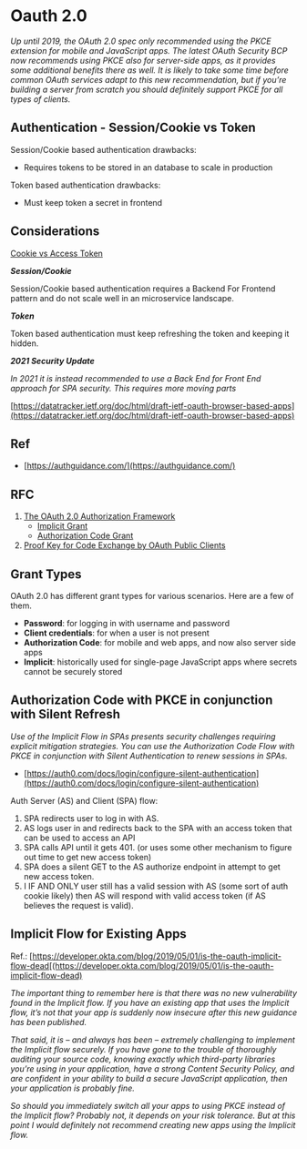 # Oauth 2.0

*Up until 2019, the OAuth 2.0 spec only recommended using the PKCE extension for mobile and JavaScript apps. The latest OAuth Security BCP now recommends using PKCE also for server-side apps, as it provides some additional benefits there as well. It is likely to take some time before common OAuth services adapt to this new recommendation, but if you’re building a server from scratch you should definitely support PKCE for all types of clients.*

## Authentication - Session/Cookie vs Token
Session/Cookie based authentication drawbacks:
* Requires tokens to be stored in an database to scale in production

Token based authentication drawbacks:
* Must keep token a secret in frontend

## Considerations
[Cookie vs Access Token](https://authguidance.com/2019/09/08/ui-token-management/)

___Session/Cookie___

Session/Cookie based authentication requires a Backend For Frontend pattern and do not scale well in an microservice landscape.

___Token___

Token based authentication must keep refreshing the token and keeping it hidden.

___2021 Security Update___

*In 2021 it is instead recommended to use a Back End for Front End approach for SPA security. This requires more moving parts*

[https://datatracker.ietf.org/doc/html/draft-ietf-oauth-browser-based-apps](https://datatracker.ietf.org/doc/html/draft-ietf-oauth-browser-based-apps)

## Ref
* [https://authguidance.com/](https://authguidance.com/)

## RFC
1. [The OAuth 2.0 Authorization Framework](https://datatracker.ietf.org/doc/html/rfc6749)
    * [Implicit Grant](https://datatracker.ietf.org/doc/html/rfc6749#section-4.2)
    * [Authorization Code Grant](https://datatracker.ietf.org/doc/html/rfc6749#section-4.1)
2. [Proof Key for Code Exchange by OAuth Public Clients](https://datatracker.ietf.org/doc/html/rfc7636)

## Grant Types
OAuth 2.0 has different grant types for various scenarios. Here are a few of them.

* __Password__: for logging in with username and password
* __Client credentials__: for when a user is not present
* __Authorization Code__: for mobile and web apps, and now also server side apps
* __Implicit__: historically used for single-page JavaScript apps where secrets cannot be securely stored

## Authorization Code with PKCE in conjunction with Silent Refresh
*Use of the Implicit Flow in SPAs presents security challenges requiring explicit mitigation strategies. You can use the Authorization Code Flow with PKCE in conjunction with Silent Authentication to renew sessions in SPAs.*

* [https://auth0.com/docs/login/configure-silent-authentication](https://auth0.com/docs/login/configure-silent-authentication)

Auth Server (AS) and Client (SPA) flow:
1. SPA redirects user to log in with AS.
2. AS logs user in and redirects back to the SPA with an access token that can be used to access an API
3. SPA calls API until it gets 401. (or uses some other mechanism to figure out time to get new access token)
4. SPA does a silent GET to the AS authorize endpoint in attempt to get new access token.
5. I IF AND ONLY user still has a valid session with AS (some sort of auth cookie likely) then AS will respond with valid access token (if AS believes the request is valid).

## Implicit Flow for Existing Apps
Ref.: [https://developer.okta.com/blog/2019/05/01/is-the-oauth-implicit-flow-dead[(https://developer.okta.com/blog/2019/05/01/is-the-oauth-implicit-flow-dead)

*The important thing to remember here is that there was no new vulnerability found in the Implicit flow. If you have an existing app that uses the Implicit flow, it’s not that your app is suddenly now insecure after this new guidance has been published.*

*That said, it is – and always has been – extremely challenging to implement the Implicit flow securely. If you have gone to the trouble of thoroughly auditing your source code, knowing exactly which third-party libraries you’re using in your application, have a strong Content Security Policy, and are confident in your ability to build a secure JavaScript application, then your application is probably fine.*

*So should you immediately switch all your apps to using PKCE instead of the Implicit flow? Probably not, it depends on your risk tolerance. But at this point I would definitely not recommend creating new apps using the Implicit flow.*



